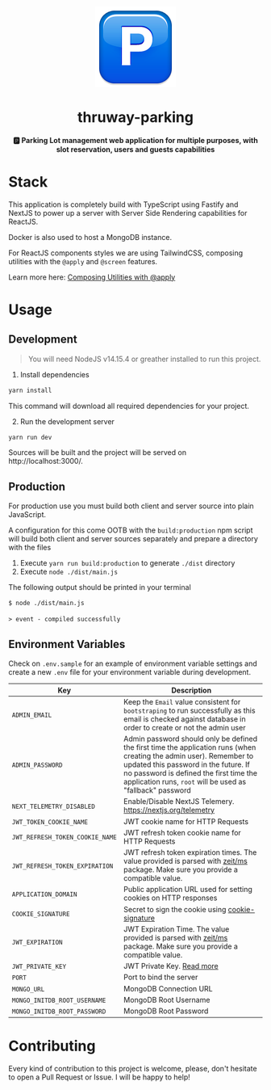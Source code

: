 <div align="center">
  <img src="./docs/logo.png" height="160" width="160" />
  <h1>thruway-parking</h1>
  <h4 align="center">
    🅿️ Parking Lot management web application for multiple purposes, with slot
    reservation, users and guests capabilities
  </h4>
</div>

# Stack

This application is completely build with TypeScript using Fastify and NextJS
to power up a server with Server Side Rendering capabilities for ReactJS.

Docker is also used to host a MongoDB instance.

For ReactJS components styles we are using TailwindCSS, composing utilities
with the `@apply` and `@screen` features.

Learn more here: [Composing Utilities with @apply](https://v1.tailwindcss.com/course/composing-utilities-with-apply)

# Usage

## Development

> You will need NodeJS v14.15.4 or greather installed to run this project.

1. Install dependencies

```bash
yarn install
```

This command will download all required dependencies for your project.

2. Run the development server

```bash
yarn run dev
```

Sources will be built and the project will be served on http://localhost:3000/.

## Production

For production use you must build both client and server source into plain
JavaScript.

A configuration for this come OOTB with the `build:production` npm script
will build both client and server sources separately and prepare a directory
with the files

1. Execute `yarn run build:production` to generate `./dist` directory
2. Execute `node ./dist/main.js`

The following output should be printed in your terminal

```log
$ node ./dist/main.js

> event - compiled successfully
```

## Environment Variables

Check on `.env.sample` for an example of environment variable settings and
create a new `.env` file for your environment variable during development.

| Key                             | Description                                                                                                                                                                                                                                                          |
| ------------------------------- | -------------------------------------------------------------------------------------------------------------------------------------------------------------------------------------------------------------------------------------------------------------------- |
| `ADMIN_EMAIL`                   | Keep the `Email` value consistent for `bootstraping` to run successfully as this email is checked against database in order to create or not the admin user                                                                                                          |
| `ADMIN_PASSWORD`                | Admin password should only be defined the first time the application runs (when creating the admin user). Remember to updated this password in the future. If no password is defined the first time the application runs, `root` will be used as "fallback" password |
| `NEXT_TELEMETRY_DISABLED`       | Enable/Disable NextJS Telemery. https://nextjs.org/telemetry                                                                                                                                                                                                         |
| `JWT_TOKEN_COOKIE_NAME`         | JWT cookie name for HTTP Requests                                                                                                                                                                                                                                    |
| `JWT_REFRESH_TOKEN_COOKIE_NAME` | JWT refresh token cookie name for HTTP Requests                                                                                                                                                                                                                      |
| `JWT_REFRESH_TOKEN_EXPIRATION`  | JWT refresh token expiration times. The value provided is parsed with [zeit/ms](https://github.com/vercel/ms#examples) package. Make sure you provide a compatible value.                                                                                            |
| `APPLICATION_DOMAIN`            | Public application URL used for setting cookies on HTTP responses                                                                                                                                                                                                    |
| `COOKIE_SIGNATURE`              | Secret to sign the cookie using [cookie-signature](https://www.npmjs.com/package/cookie-signature)                                                                                                                                                                   |
| `JWT_EXPIRATION`                | JWT Expiration Time. The value provided is parsed with [zeit/ms](https://github.com/vercel/ms#examples) package. Make sure you provide a compatible value.                                                                                                           |
| `JWT_PRIVATE_KEY`               | JWT Private Key. [Read more](https://jwt.io/introduction/)                                                                                                                                                                                                           |
| `PORT`                          | Port to bind the server                                                                                                                                                                                                                                              |
| `MONGO_URL`                     | MongoDB Connection URL                                                                                                                                                                                                                                               |
| `MONGO_INITDB_ROOT_USERNAME`    | MongoDB Root Username                                                                                                                                                                                                                                                |
| `MONGO_INITDB_ROOT_PASSWORD`    | MongoDB Root Password                                                                                                                                                                                                                                                |

# Contributing

Every kind of contribution to this project is welcome, please, don't hesitate
to open a Pull Request or Issue. I will be happy to help!
